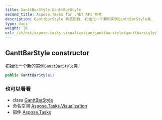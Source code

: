 ```yaml
---
title: GanttBarStyle.GanttBarStyle
second_title: Aspose.Tasks for .NET API 参考
description: GanttBarStyle 构造函数. 初始化一个新的实例GanttBarStyle类.
type: docs
weight: 10
url: /zh/net/aspose.tasks.visualization/ganttbarstyle/ganttbarstyle/
---
```

## GanttBarStyle constructor

初始化一个新的实例[`GanttBarStyle`](../)类.

```csharp
public GanttBarStyle()
```

### 也可以看看

* class [GanttBarStyle](../)
* 命名空间 [Aspose.Tasks.Visualization](../../ganttbarstyle/)
* 部件 [Aspose.Tasks](../../../)


